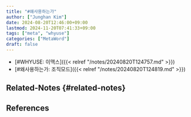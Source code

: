```yaml
---
title: "#왜사용하는가"
author: ["Junghan Kim"]
date: 2024-08-20T12:46:00+09:00
lastmod: 2024-11-20T07:41:33+09:00
tags: ["meta", "whyuse"]
categories: ["MetaWord"]
draft: false
---
```


-   [#WHYUSE: 이맥스]({{< relref "/notes/20240820T124757.md" >}})
-   [#왜사용하는가: 조직모드]({{< relref "/notes/20240820T124819.md" >}})


## Related-Notes {#related-notes}

## References

<style>.csl-entry{text-indent: -1.5em; margin-left: 1.5em;}</style><div class="csl-bib-body">
</div>
